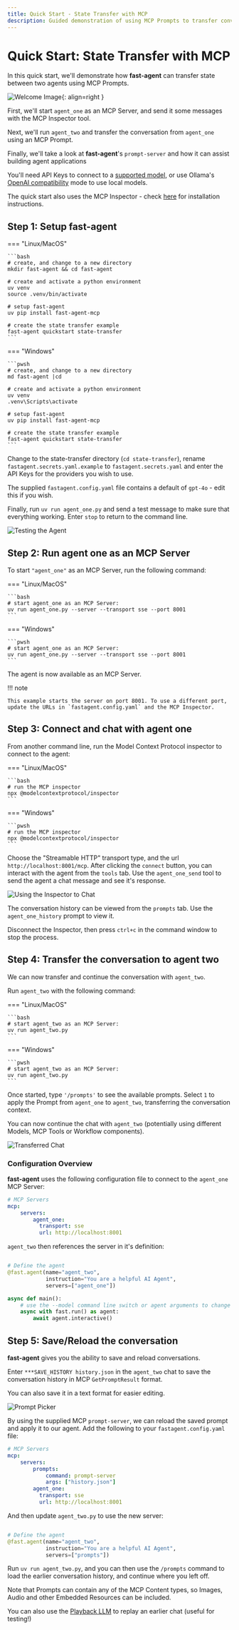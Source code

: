 ```yaml
---
title: Quick Start - State Transfer with MCP
description: Guided demonstration of using MCP Prompts to transfer conversation state between two agents 
---
```


# Quick Start: State Transfer with MCP

In this quick start, we'll demonstrate how **fast-agent** can transfer state between two agents using MCP Prompts. 

![Welcome Image](./pics/opening_small.png){: align=right }

First, we'll start `agent_one` as an MCP Server, and send it some messages with the MCP Inspector tool. 

Next, we'll run `agent_two` and transfer the conversation from `agent_one` using an MCP Prompt.

Finally, we'll take a look at **fast-agent**'s `prompt-server` and how it can assist building agent applications

<!-- PICTURE OF INSPECTOR OR IMAGE HERE. -->

You'll need API Keys to connect to a [supported model](../models/llm_providers.md), or use Ollama's [OpenAI compatibility](https://github.com/ollama/ollama/blob/main/docs/openai.md) mode to use local models. 

The quick start also uses the MCP Inspector - check [here](https://modelcontextprotocol.io/docs/tools/inspector) for installation instructions.

## Step 1: Setup **fast-agent**

=== "Linux/MacOS"

    ```bash
    # create, and change to a new directory
    mkdir fast-agent && cd fast-agent

    # create and activate a python environment
    uv venv
    source .venv/bin/activate

    # setup fast-agent
    uv pip install fast-agent-mcp

    # create the state transfer example
    fast-agent quickstart state-transfer
    ```
=== "Windows"

    ```pwsh
    # create, and change to a new directory
    md fast-agent |cd

    # create and activate a python environment
    uv venv
    .venv\Scripts\activate

    # setup fast-agent
    uv pip install fast-agent-mcp

    # create the state transfer example
    fast-agent quickstart state-transfer
    ```

Change to the state-transfer directory (`cd state-transfer`), rename `fastagent.secrets.yaml.example` to `fastagent.secrets.yaml` and enter the API Keys for the providers you wish to use. 

The supplied `fastagent.config.yaml` file contains a default of `gpt-4o` - edit this if you wish. 

Finally, run `uv run agent_one.py` and send a test message to make sure that everything working. Enter `stop` to return to the command line.

![Testing the Agent](./pics/test_message.png)

## Step 2: Run **agent one** as an MCP Server

To start `"agent_one"` as an MCP Server, run the following command:

=== "Linux/MacOS"

    ```bash
    # start agent_one as an MCP Server:
    uv run agent_one.py --server --transport sse --port 8001
    ```
=== "Windows"

    ```pwsh
    # start agent_one as an MCP Server:
    uv run agent_one.py --server --transport sse --port 8001
    ```

The agent is now available as an MCP Server. 

<!-- PICTURE OF STARTED SERVER HERE -->

!!! note

    This example starts the server on port 8001. To use a different port, update the URLs in `fastagent.config.yaml` and the MCP Inspector.

## Step 3: Connect and chat with **agent one**

From another command line, run the Model Context Protocol inspector to connect to the agent:

=== "Linux/MacOS"

    ```bash
    # run the MCP inspector
    npx @modelcontextprotocol/inspector
    ```
=== "Windows"

    ```pwsh
    # run the MCP inspector
    npx @modelcontextprotocol/inspector
    ```

Choose the "Streamable HTTP" transport type, and the url `http://localhost:8001/mcp`. After clicking the `connect` button, you can interact with the agent from the `tools` tab. Use the `agent_one_send` tool to send the agent a chat message and see it's response.

![Using the Inspector to Chat](./pics/inspector_chat.png)

The conversation history can be viewed from the `prompts` tab. Use the `agent_one_history` prompt to view it.

Disconnect the Inspector, then press `ctrl+c` in the command window to stop the process. 

## Step 4: Transfer the conversation to **agent two**

We can now transfer and continue the conversation with `agent_two`. 

Run `agent_two` with the following command:

=== "Linux/MacOS"

    ```bash
    # start agent_two as an MCP Server:
    uv run agent_two.py
    ```
=== "Windows"

    ```pwsh
    # start agent_two as an MCP Server:
    uv run agent_two.py
    ```

Once started, type `'/prompts'` to see the available prompts. Select `1` to apply the Prompt from `agent_one` to `agent_two`, transferring the conversation context.

You can now continue the chat with `agent_two` (potentially using different Models, MCP Tools or Workflow components).

![Transferred Chat](./pics/loaded_chat.png)

<!-- PICTURE OF PROMPTS HERE -->

### Configuration Overview

**fast-agent** uses the following configuration file to connect to the `agent_one` MCP Server:

```yaml title="fastagent.config.yaml"
# MCP Servers
mcp:
    servers:
        agent_one:
          transport: sse
          url: http://localhost:8001
```

`agent_two` then references the server in it's definition:

```python title="agent_two.py" linenums="10" hl_lines="4"

# Define the agent
@fast.agent(name="agent_two",
            instruction="You are a helpful AI Agent",
            servers=["agent_one"])

async def main():
    # use the --model command line switch or agent arguments to change model
    async with fast.run() as agent:
        await agent.interactive()
```

## Step 5: Save/Reload the conversation

**fast-agent** gives you the ability to save and reload conversations. 

Enter `***SAVE_HISTORY history.json` in the `agent_two` chat to save the conversation history in MCP `GetPromptResult` format.

You can also save it in a text format for easier editing.

![Prompt Picker](./pics/prompt_picker.png)

By using the supplied MCP `prompt-server`, we can reload the saved prompt and apply it to our agent. Add the following to your `fastagent.config.yaml` file:

```yaml title="fastagent.config.yaml" linenums="23" hl_lines="4-6"
# MCP Servers
mcp:
    servers:
        prompts:
            command: prompt-server
            args: ["history.json"]
        agent_one:
          transport: sse
          url: http://localhost:8001
```

And then update `agent_two.py` to use the new server:

```python title="agent_two.py" linenums="10" hl_lines="4"

# Define the agent
@fast.agent(name="agent_two",
            instruction="You are a helpful AI Agent",
            servers=["prompts"])

```

Run `uv run agent_two.py`, and you can then use the `/prompts` command to load the earlier conversation history, and continue where you left off. 

Note that Prompts can contain any of the MCP Content types, so Images, Audio and other Embedded Resources can be included.

You can also use the [Playback LLM](../models/internal_models.md) to replay an earlier chat (useful for testing!)
